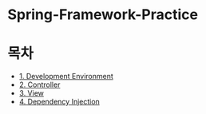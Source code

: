 # Spring-Framework-Practice

# 목차
- [1. Development Environment](https://github.com/kva231/Spring-Framework-Practice/tree/master/README%20Folder/1.%20Development%20Environment)
- [2. Controller](https://github.com/kva231/Spring-Framework-Practice/tree/master/README%20Folder/2.%20Controller)
- [3. View](https://github.com/kva231/Spring-Framework-Practice/tree/master/README%20Folder/3.%20View)
- [4. Dependency Injection](https://github.com/kva231/Spring-Framework-Practice/tree/master/README%20Folder/4.%20Dependency%20Injection)
